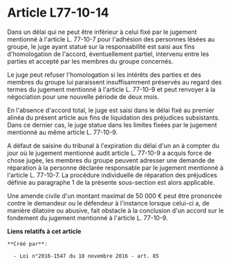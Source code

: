 # Article L77-10-14

Dans un délai qui ne peut être inférieur à celui fixé par le jugement mentionné à l'article L. 77-10-7 pour l'adhésion des
personnes lésées au groupe, le juge ayant statué sur la responsabilité est saisi aux fins d'homologation de l'accord,
éventuellement partiel, intervenu entre les parties et accepté par les membres du groupe concernés.

Le juge peut refuser l'homologation si les intérêts des parties et des membres du groupe lui paraissent insuffisamment
préservés au regard des termes du jugement mentionné à l'article L. 77-10-9 et peut renvoyer à la négociation pour une
nouvelle période de deux mois.

En l'absence d'accord total, le juge est saisi dans le délai fixé au premier alinéa du présent article aux fins de
liquidation des préjudices subsistants. Dans ce dernier cas, le juge statue dans les limites fixées par le jugement mentionné
au même article L. 77-10-9.

A défaut de saisine du tribunal à l'expiration du délai d'un an à compter du jour où le jugement mentionné audit article L.
77-10-9 a acquis force de chose jugée, les membres du groupe peuvent adresser une demande de réparation à la personne
déclarée responsable par le jugement mentionné à l'article L. 77-10-7. La procédure individuelle de réparation des préjudices
définie au paragraphe 1 de la présente sous-section est alors applicable.

Une amende civile d'un montant maximal de 50 000 € peut être prononcée contre le demandeur ou le défendeur à l'instance
lorsque celui-ci a, de manière dilatoire ou abusive, fait obstacle à la conclusion d'un accord sur le fondement du jugement
mentionné à l'article L. 77-10-9.

**Liens relatifs à cet article**

	**Créé par**:

	  - Loi n°2016-1547 du 18 novembre 2016 - art. 85
